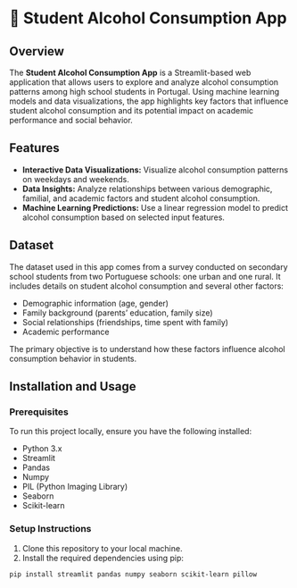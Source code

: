 # 🍷 Student Alcohol Consumption App

## Overview
The **Student Alcohol Consumption App** is a Streamlit-based web application that allows users to explore and analyze alcohol consumption patterns among high school students in Portugal. Using machine learning models and data visualizations, the app highlights key factors that influence student alcohol consumption and its potential impact on academic performance and social behavior.

## Features
- **Interactive Data Visualizations:** Visualize alcohol consumption patterns on weekdays and weekends.
- **Data Insights:** Analyze relationships between various demographic, familial, and academic factors and student alcohol consumption.
- **Machine Learning Predictions:** Use a linear regression model to predict alcohol consumption based on selected input features.

## Dataset
The dataset used in this app comes from a survey conducted on secondary school students from two Portuguese schools: one urban and one rural. It includes details on student alcohol consumption and several other factors:
- Demographic information (age, gender)
- Family background (parents’ education, family size)
- Social relationships (friendships, time spent with family)
- Academic performance

The primary objective is to understand how these factors influence alcohol consumption behavior in students.

## Installation and Usage

### Prerequisites
To run this project locally, ensure you have the following installed:
- Python 3.x
- Streamlit
- Pandas
- Numpy
- PIL (Python Imaging Library)
- Seaborn
- Scikit-learn

### Setup Instructions
1. Clone this repository to your local machine.
2. Install the required dependencies using pip:
```bash
pip install streamlit pandas numpy seaborn scikit-learn pillow